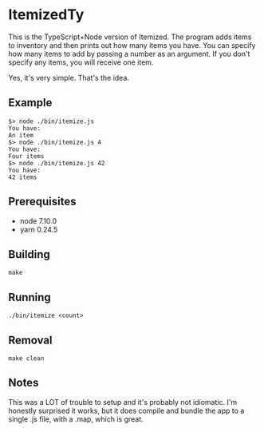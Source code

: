 # ItemizedTy

This is the TypeScript+Node version of Itemized. The program adds items to inventory and then prints out how many items you have. You can specify how many items to add by passing a number as an argument. If you don't specify any items, you will receive one item. 

Yes, it's very simple. That's the idea.

## Example

    $> node ./bin/itemize.js
    You have:
    An item
    $> node ./bin/itemize.js 4
    You have:
    Four items
    $> node ./bin/itemize.js 42
    You have: 
    42 items

## Prerequisites
- node 7.10.0
- yarn 0.24.5

## Building

    make

## Running

    ./bin/itemize <count>

## Removal

    make clean

## Notes
This was a LOT of trouble to setup and it's probably not idiomatic. I'm honestly surprised it works, but it does compile and bundle the app to a single .js file, with a .map, which is great.
